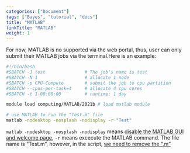 ```yaml
---
categories: ["Document"]
tags: ["Bayes", "tutorial", "docs"] 
title: "MATLAB"
linkTitle: "MATLAB"
weight: 1
---
```


For now, MATLAB is no supported via the web portal, thus, user can only submit their MATLAB jobs via the terminal.Here is an example:

```bash
#!/bin/bash
#SBATCH -J test               # The job's name is test
#SBATCH -N 1                  # allocate 1 node
#SBATCH -p CPU-Compute        # submit the job to cpu partition
#SBATCH --cpus-per-task=4     # allocate 4 cpu cores
#SBATCH -t 1-00:00:00         # runtime: 1 day

module load computing/MATLAB/2021b # load matlab module

# use MATLAB to run the "Test.m" file
matlab -nodesktop -nosplash -nodisplay -r "Test"
```

`matlab -nodesktop -nosplash -nodisplay` means <u>disable the MATLAB GUI and welcome page</u>, `-r` means excecute the MATLAB command. The file name is “Test.m”, however, in the script, <u>we need to remove the “.m”</u>